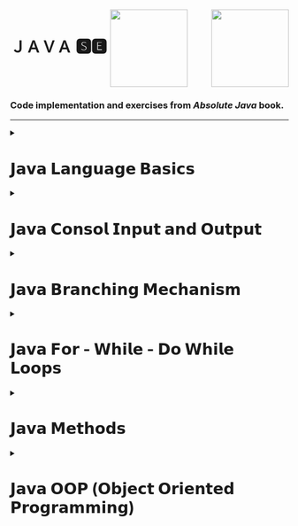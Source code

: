 <div>
<h1 align="left">ＪＡＶＡ 🆂🅴  <img align="center" width="140" height="140" src="https://r.resimlink.com/F8ZyR.png"/>  <img align="right" width="140" height="140" src="https://r.resimlink.com/Zsmd682fyh.png"/> </h1>
</div>

### **Code implementation and exercises from _Absolute Java_ book**.

---

<!--########################################################################################################################-->
<!-- JAVA LANGUAGE BASİCS -->


<details>
     <summary align="left" ><h1>𝗝𝗮𝘃𝗮 𝗟𝗮𝗻𝗴𝘂𝗮𝗴𝗲 𝗕𝗮𝘀𝗶𝗰𝘀</h1></summary>

<details>
     <summary><h2>Primitive Types</h2></summary>
   
### 💠 [Primitive Types](https://github.com/erenuygur/EfficientHouseJava/blob/main/src/lessons/l1/PrimitiveTypes.java)

</details>


<details>
     <summary><h2>Operators</h2></summary>
   
### 💠 [Operators](https://github.com/erenuygur/EfficientHouseJava/blob/main/src/lessons/l2/Operators.java)
      
<details>
     <summary><h3>Operators Examples</h3></summary>
   
#### 🔸 [Example - Ⅰ ](https://github.com/erenuygur/EfficientHouseJava/blob/main/src/lessons/l2/OperatorsExample.java) 
     
</details>

</details>

<details>
     <summary><h2>Expression and Assigment</h2></summary>
   
### 💠[Expression and Assigment](https://github.com/erenuygur/EfficientHouseJava/blob/main/src/lessons/l2/ExpressionsAndAssignment.java)
     
</details>

</details>



<!--########################################################################################################################-->
<!-- JAVA CONSOL İNPUT OUTPUT -->

<details>
     <summary align="left" ><h1>𝗝𝗮𝘃𝗮 𝗖𝗼𝗻𝘀𝗼𝗹 𝗜𝗻𝗽𝘂𝘁 𝗮𝗻𝗱 𝗢𝘂𝘁𝗽𝘂𝘁</h1></summary>

<details>
     <summary><h2>String Intro</h2></summary>
   
###  💠 [String Class](https://github.com/erenuygur/EfficientHouseJava/blob/main/src/lessons/l3/string/StringClass.java)
     
<details>
     <summary><h3>String Methods</h3></summary>
   
#### 💠 [CharAt](https://github.com/erenuygur/EfficientHouseJava/blob/main/src/lessons/l3/string/ChartAt.java)
#### 💠 [CompareTo](https://github.com/erenuygur/EfficientHouseJava/blob/main/src/lessons/l3/string/CompareTo.java)  
#### 💠 [Equals](https://github.com/erenuygur/EfficientHouseJava/blob/main/src/lessons/l3/string/Equals.java)  
#### 💠 [Immutable](https://github.com/erenuygur/EfficientHouseJava/blob/main/src/lessons/l3/string/Immutable.java)  
#### 💠 [IndexOf](https://github.com/erenuygur/EfficientHouseJava/blob/main/src/lessons/l3/string/IndexOf.java)  
#### 💠 [Length](https://github.com/erenuygur/EfficientHouseJava/blob/main/src/lessons/l3/string/Length.java)  
#### 💠 [SubString](https://github.com/erenuygur/EfficientHouseJava/blob/main/src/lessons/l3/string/SubString.java)
#### 💠 [Trim](https://github.com/erenuygur/EfficientHouseJava/blob/main/src/lessons/l3/string/Trim.java)  
#### 💠 [UpperLowerCase](https://github.com/erenuygur/EfficientHouseJava/blob/main/src/lessons/l3/string/UpperLower.java)      
     
</details>
     
</details>

     
<details>
     <summary><h2>Print Methods</h2></summary>
   
###  💠 [Print Methods](https://github.com/erenuygur/EfficientHouseJava/blob/main/src/lessons/l4/PrintMethods.java) 

</details>

     
<details>
     <summary><h2>Scanner Class</h2></summary>
   
###  💠 [Scanner Class](https://github.com/erenuygur/EfficientHouseJava/blob/main/src/lessons/l5/ScannerClass.java)
     
<details>
     <summary><h3>Scanner Examples</h3></summary>

#### 🔸 [Example - Ⅰ ](https://github.com/erenuygur/EfficientHouseJava/blob/main/src/lessons/l5/ScannerExamples.java)

</details>     

</details>

</details>



<!--########################################################################################################################-->
<!-- JAVA BRANCHING MECHANISM -->

<details>
     <summary align="left" ><h1>𝗝𝗮𝘃𝗮 𝗕𝗿𝗮𝗻𝗰𝗵𝗶𝗻𝗴 𝗠𝗲𝗰𝗵𝗮𝗻𝗶𝘀𝗺</h1></summary>
  
<details>
     <summary><h2>If - Else</h2></summary>   
     
###  💠 [If - Else ](https://github.com/erenuygur/EfficientHouseJava/blob/main/src/lessons/l6/IfElse.java)       
     
<details>
     <summary><h3>If - Else Examples</h3></summary>

#### 🔸 [Example - Ⅰ ](https://github.com/erenuygur/EfficientHouseJava/blob/main/src/lessons/l6/IfElseExample.java)
#### 🔸 [Example - Ⅱ ](https://github.com/erenuygur/EfficientHouseJava/blob/main/src/lessons/l6/IfElseExample2.java)
#### 🔸 [Example - Ⅲ ](https://github.com/erenuygur/EfficientHouseJava/blob/main/src/lessons/l6/IfElseExample3.java)
#### 🔸 [Example - Ⅳ ](https://github.com/erenuygur/EfficientHouseJava/blob/main/src/lessons/l6/IfElseExample4.java)
</details>

<details>
     <summary><h3>Boolean Expressions</h3></summary>     

#### 💠 [Boolean Expressions ](https://github.com/erenuygur/EfficientHouseJava/blob/main/src/lessons/l6/BooleanExpressions.java) 
          
</details> 
             
<details>
     <summary><h3>And - Or - Ternary Operators</h3></summary>     

#### 💠 [And Operators ](https://github.com/erenuygur/EfficientHouseJava/blob/main/src/lessons/l6/AndOperators.java)    
#### 💠 [Or Operators ](https://github.com/erenuygur/EfficientHouseJava/blob/main/src/lessons/l6/OrOperators.java)    
#### 💠 [Ternary Operator ](https://github.com/erenuygur/EfficientHouseJava/blob/main/src/lessons/l6/TernaryOperator.java)         
     
</details>         
     
</details>   

     
<details>
     <summary><h2>Continue - Break</h2></summary>        
     
###  💠 [Continue ](https://github.com/erenuygur/EfficientHouseJava/blob/main/src/lessons/l10/ContinueExample.java)
     
###  💠 [Break ](https://github.com/erenuygur/EfficientHouseJava/blob/main/src/lessons/l9/Break.java)
     
###  💠 [Labeled Break ](https://github.com/erenuygur/EfficientHouseJava/blob/main/src/lessons/l9/LabeledBreak.java) 
     
<details>
     <summary><h3>Break Examples</h3></summary>

#### 🔸 [Example - Ⅰ ](https://github.com/erenuygur/EfficientHouseJava/blob/main/src/lessons/l9/BreakIntro.java)

</details>
     
</details>     

     
<details>
     <summary><h2>Switch - Case</h2></summary>
     
###  💠 [Switch - Case ](https://github.com/erenuygur/EfficientHouseJava/blob/main/src/lessons/l10/SwitchIntro.java)     

<details>
     <summary><h3>Switch - Case Examples</h3></summary>

#### 🔸 [Example - Ⅰ ](https://github.com/erenuygur/EfficientHouseJava/blob/main/src/lessons/l10/SwitchExample.java)
#### 🔸 [Example - Ⅱ ](https://github.com/erenuygur/EfficientHouseJava/blob/main/src/lessons/l10/SwitchExample2.java)
#### 🔸 [Example - Ⅲ ](https://github.com/erenuygur/EfficientHouseJava/blob/main/src/lessons/l10/MenuApp.java)
#### 🔸 [Example - Ⅳ ](https://github.com/erenuygur/EfficientHouseJava/blob/main/src/lessons/l10/LeapYear.java)     

</details>
     
</details>

</details>



<!--########################################################################################################################-->
<!--JAVA FOR - WHİLE - DO WHİLE LOOPS -->  

<details>
     <summary align="left" ><h1>𝗝𝗮𝘃𝗮 𝗙𝗼𝗿 - 𝗪𝗵𝗶𝗹𝗲 - 𝗗𝗼 𝗪𝗵𝗶𝗹𝗲 𝗟𝗼𝗼𝗽𝘀</h1></summary>
     
<details>
     <summary><h2>For Intro</h2></summary>
     
###  💠 [For](https://github.com/erenuygur/EfficientHouseJava/blob/main/src/lessons/l9/ForIntro.java)    

<details>
     <summary><h3>For Examples</h3></summary>

#### 🔸 [Example - Ⅰ ](https://github.com/erenuygur/EfficientHouseJava/blob/main/src/lessons/l9/ForExample1.java)
#### 🔸 [Example - Ⅱ ](https://github.com/erenuygur/EfficientHouseJava/blob/main/src/lessons/l9/ForExample2.java)
#### 🔸 [Example - Ⅲ ](https://github.com/erenuygur/EfficientHouseJava/blob/main/src/lessons/l9/ForExample3.java)
#### 🔸 [Example - Ⅳ ](https://github.com/erenuygur/EfficientHouseJava/blob/main/src/lessons/l9/ForExample4.java)
#### 🔸 [Example - Ⅴ ](https://github.com/erenuygur/EfficientHouseJava/blob/main/src/lessons/l9/ForExample5.java)
#### 🔸 [Example - Ⅵ ](https://github.com/erenuygur/EfficientHouseJava/blob/main/src/lessons/l9/ForExample6.java)
#### 🔸 [Example - Ⅶ ](https://github.com/erenuygur/EfficientHouseJava/blob/main/src/lessons/l9/ForExample7.java)
#### 🔸 [Example - Ⅷ ](https://github.com/erenuygur/EfficientHouseJava/blob/main/src/lessons/l9/ForExample8.java)   
#### 🔸 [Example - Ⅸ ](https://github.com/erenuygur/EfficientHouseJava/blob/main/src/lessons/l9/ForExample9.java)   

</details>
     
</details>
     
     
<details>
     <summary><h2>While Intro</h2></summary>
     
###  💠 [While](https://github.com/erenuygur/EfficientHouseJava/blob/main/src/lessons/l8/WhileIntro.java)    

<details>
     <summary><h3>While Examples</h3></summary>

#### 🔸 [Example - Ⅰ ](https://github.com/erenuygur/EfficientHouseJava/blob/main/src/lessons/l8/WhileExample.java)
#### 🔸 [Example - Ⅱ ](https://github.com/erenuygur/EfficientHouseJava/blob/main/src/lessons/l8/WhileExample2.java)
#### 🔸 [Example - Ⅲ ](https://github.com/erenuygur/EfficientHouseJava/blob/main/src/lessons/l8/WhileExample3.java)
#### 🔸 [Example - Ⅳ ](https://github.com/erenuygur/EfficientHouseJava/blob/main/src/lessons/l8/WhileExample4.java)
#### 🔸 [Example - Ⅴ ](https://github.com/erenuygur/EfficientHouseJava/blob/main/src/lessons/l8/WhileExample5.java)
#### 🔸 [Example - Ⅵ ](https://github.com/erenuygur/EfficientHouseJava/blob/main/src/lessons/l8/WhileExample6.java)
#### 🔸 [Example - Ⅶ ](https://github.com/erenuygur/EfficientHouseJava/blob/main/src/lessons/l8/WhileExample7.java)
     
</details>
     
<details>
     <summary><h3>Infinity Loops</h3></summary>
     
####  💠 [Infinity Loops](https://github.com/erenuygur/EfficientHouseJava/blob/main/src/lessons/l8/InfinityLoopWithWhile.java)    
     
</details>       
     
</details>     

     
<details>
     <summary><h2>Do While Intro</h2></summary>
     
###  💠 [Do While](https://github.com/erenuygur/EfficientHouseJava/blob/main/src/lessons/l8/DoWhileIntro.java)    

<details>
     <summary><h3>Do While Examples</h3></summary>

#### 🔸 [Example - Ⅰ ](https://github.com/erenuygur/EfficientHouseJava/blob/main/src/lessons/l8/DoWhileExample.java)
     
</details>
     
</details>
     
</details>




<!--########################################################################################################################-->
<!--JAVA METHODS -->

<details>
     <summary align="left" ><h1>𝗝𝗮𝘃𝗮 𝗠𝗲𝘁𝗵𝗼𝗱𝘀</h1></summary>
     
<details>
     <summary><h2>Methods Intro</h2></summary>

###  💠 [Methods](https://github.com/erenuygur/EfficientHouseJava/blob/main/src/lessons/l7/MethodIntro.java)      

<details>
     <summary><h3>Methods Examples</h3></summary>

#### 🔸 [Example - Ⅰ ](https://github.com/erenuygur/EfficientHouseJava/blob/main/src/lessons/l7/MethodIntroExample.java)
     
</details>     
     
</details>

     
<details>
     <summary><h3>Method Calling</h3></summary>
     
####  💠 [Method Calling](https://github.com/erenuygur/EfficientHouseJava/blob/main/src/lessons/l7/MethodCalling.java)    
     
</details>
    
     
<details>
     <summary><h3>Method with Parameters</h3></summary>
     
####  💠 [Method with Parameters](https://github.com/erenuygur/EfficientHouseJava/blob/main/src/lessons/l7/MethodsWithParameters.java)    
     
</details>       
     
     
<details>
     <summary><h3>Void Type Methods</h3></summary>
     
####  💠 [Void Type Methods](https://github.com/erenuygur/EfficientHouseJava/blob/main/src/lessons/l7/VoidTypeMethods.java)    
     
</details>  
     

<details>
     <summary><h3>Return Type Methods</h3></summary>
     
####  💠 [Return Type Methods](https://github.com/erenuygur/EfficientHouseJava/blob/main/src/lessons/l7/ReturnTypeMethods.java)    
     
</details>      

</details>



<!--########################################################################################################################-->
<!--JAVA OOP (Object Oriented Programming) -->

<details>
     <summary align="left" ><h1>𝗝𝗮𝘃𝗮 𝗢𝗢𝗣 (𝗢𝗯𝗷𝗲𝗰𝘁 𝗢𝗿𝗶𝗲𝗻𝘁𝗲𝗱 𝗣𝗿𝗼𝗴𝗿𝗮𝗺𝗺𝗶𝗻𝗴)</h1></summary>
     
<details>
     <summary><h2>OOP Intro</h2></summary>
 
###  💠 [Beni Doldur](https://github.com/erenuygur/EfficientHouseJava/blob/main/src/lessons/l7/MethodIntro.java)       
          
</details>          

     
<details>
     <summary><h2>OOP Mid</h2></summary>
 
###  💠 [Beni Doldur](https://github.com/erenuygur/EfficientHouseJava/blob/main/src/lessons/l7/MethodIntro.java)       
          
</details>          
     
</details>
